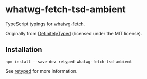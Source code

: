 # whatwg-fetch-tsd-ambient

TypeScript typings for [whatwg-fetch](https://github.com/github/fetch).

Originally from [DefinitelyTyped](https://github.com/DefinitelyTyped/DefinitelyTyped) (licensed under the MIT license).

## Installation

```
npm install --save-dev retyped-whatwg-fetch-tsd-ambient
```

See [retyped](https://github.com/retyped/retyped) for more information.